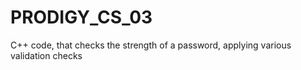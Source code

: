 # PRODIGY_CS_03
C++ code, that checks the strength of a password, applying various validation checks
